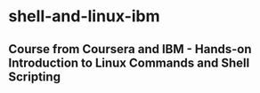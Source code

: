 # shell-and-linux-ibm

## Course from Coursera and IBM - Hands-on Introduction to Linux Commands and Shell Scripting 
